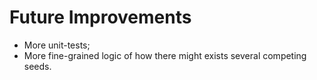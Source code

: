# Future Improvements

* More unit-tests; 
* More fine-grained logic of how there might exists several competing seeds.